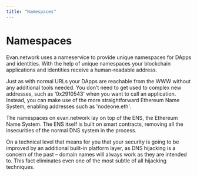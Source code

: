 ```yaml
---
title: "Namespaces"
---
```

# Namespaces

Evan.network uses a nameservice to provide unique namespaces for DApps and identities. With the help of unique namespaces your blockchain applications and identities receive a human-readable address.

Just as with normal URLs your DApps are reachable from the WWW without any additional tools needed.
You don’t need to get used to complex new addresses, such as ‘0x2910543' when you want to call an application.
Instead, you can make use of the more straightforward Ethereum Name System, enabling addresses such as 'nodeone.eth'.

The namespaces on evan.network lay on top of the ENS, the Ethereum Name System. The ENS itself is built on smart contracts, removing all the insecurities of the normal DNS system in the process.

On a technical level that means for you that your security is going to be improved by an additional built-in platform layer, as DNS hijacking is a concern of the past – domain names will always work as they are intended to. This fact eliminates even one of the most subtle of all hijacking techniques. 

